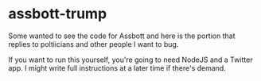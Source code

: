 # assbott-trump

Some wanted to see the code for Assbott and here is the portion that replies to poltiicians and other people I want to bug.

If you want to run this yourself, you're going to need NodeJS and a Twitter app. I might write full instructions at a later time if there's demand.
